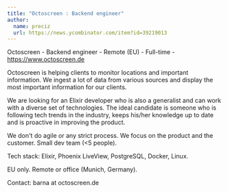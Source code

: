 ```yaml
---
title: "Octoscreen : Backend engineer"
author:
  name: preciz
  url: https://news.ycombinator.com/item?id=39219013
---
```

Octoscreen - Backend engineer - Remote (EU) - Full-time - <a href="https:&#x2F;&#x2F;www.octoscreen.de" rel="nofollow">https:&#x2F;&#x2F;www.octoscreen.de</a>

Octoscreen is helping clients to monitor locations and important information.
We ingest a lot of data from various sources and display the most important information for our clients.

We are looking for an Elixir developer who is also a generalist and can work with a diverse set of technologies.
The ideal candidate is someone who is following tech trends in the industry, keeps his&#x2F;her knowledge up to date and is proactive in improving the product.

We don&#x27;t do agile or any strict process. We focus on the product and the customer.
Small dev team (&lt;5 people).

Tech stack: Elixir, Phoenix LiveView, PostgreSQL, Docker, Linux.

EU only. Remote or office (Munich, Germany).

Contact: barna at octoscreen.de
